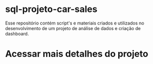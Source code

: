# sql-projeto-car-sales
Esse repositório contém script's e materiais criados e utilizados no desenvolvimento de um projeto de análise de dados e criação de dashboard.


# Acessar mais detalhes do projeto
